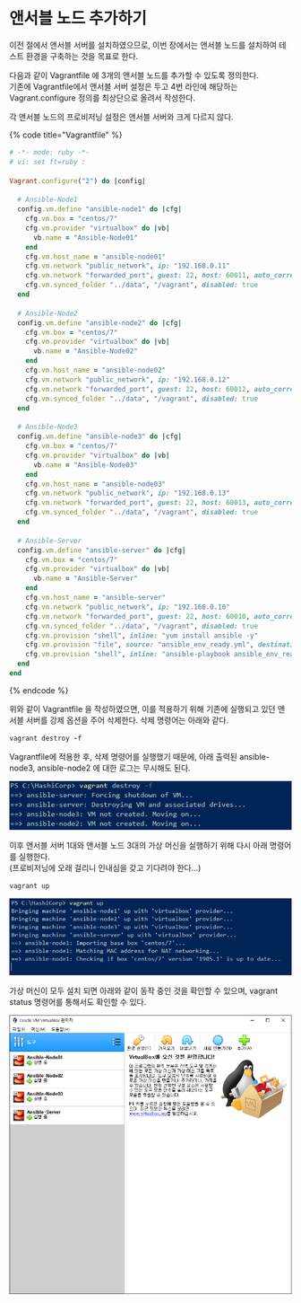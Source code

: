 # 앤서블 노드 추가하기

이전 절에서 앤서블 서버를 설치하였으므로, 이번 장에서는 앤서블 노드를 설치하여 테스트 환경을 구축하는 것을 목표로 한다.

다음과 같이 Vagrantfile 에 3개의 앤서블 노드를 추가할 수 있도록 정의한다.  
기존에 Vagrantfile에서 앤서블 서버 설정은 두고 4번 라인에 해당하는 Vagrant.configure 정의를 최상단으로 올려서 작성한다.

각 앤서블 노드의 프로비저닝 설정은 앤서블 서버와 크게 다르지 않다.

{% code title="Vagrantfile" %}
```ruby
# -*- mode: ruby -*-
# vi: set ft=ruby :

Vagrant.configure("2") do |config|

  # Ansible-Node1
  config.vm.define "ansible-node1" do |cfg|
    cfg.vm.box = "centos/7"
    cfg.vm.provider "virtualbox" do |vb|
      vb.name = "Ansible-Node01"
    end
    cfg.vm.host_name = "ansible-node01"
    cfg.vm.network "public_network", ip: "192.168.0.11"
    cfg.vm.network "forwarded_port", guest: 22, host: 60011, auto_correct: true, id: "ssh"
    cfg.vm.synced_folder "../data", "/vagrant", disabled: true
  end

  # Ansible-Node2
  config.vm.define "ansible-node2" do |cfg|
    cfg.vm.box = "centos/7"
    cfg.vm.provider "virtualbox" do |vb|
      vb.name = "Ansible-Node02"
    end
    cfg.vm.host_name = "ansible-node02"
    cfg.vm.network "public_network", ip: "192.168.0.12"
    cfg.vm.network "forwarded_port", guest: 22, host: 60012, auto_correct: true, id: "ssh"
    cfg.vm.synced_folder "../data", "/vagrant", disabled: true
  end

  # Ansible-Node3
  config.vm.define "ansible-node3" do |cfg|
    cfg.vm.box = "centos/7"
    cfg.vm.provider "virtualbox" do |vb|
      vb.name = "Ansible-Node03"
    end
    cfg.vm.host_name = "ansible-node03"
    cfg.vm.network "public_network", ip: "192.168.0.13"
    cfg.vm.network "forwarded_port", guest: 22, host: 60013, auto_correct: true, id: "ssh"
    cfg.vm.synced_folder "../data", "/vagrant", disabled: true
  end

  # Ansible-Server
  config.vm.define "ansible-server" do |cfg|
    cfg.vm.box = "centos/7"
    cfg.vm.provider "virtualbox" do |vb|
      vb.name = "Ansible-Server"
    end
    cfg.vm.host_name = "ansible-server"
    cfg.vm.network "public_network", ip: "192.168.0.10"
    cfg.vm.network "forwarded_port", guest: 22, host: 60010, auto_correct: true, id: "ssh"
    cfg.vm.synced_folder "../data", "/vagrant", disabled: true
    cfg.vm.provision "shell", inline: "yum install ansible -y"
    cfg.vm.provision "file", source: "ansible_env_ready.yml", destination: "ansible_env_ready.yml"
    cfg.vm.provision "shell", inline: "ansible-playbook ansible_env_ready.yml"
  end
end
```
{% endcode %}

위와 같이 Vagrantfile 을 작성하였으면, 이를 적용하기 위해 기존에 실행되고 있던 앤서블 서버를 강제 옵션을 주어 삭제한다. 삭제 명령어는 아래와 같다.

```ruby
vagrant destroy -f
```

Vagrantfile에 적용한 후, 삭제 명령어를 실행했기 때문에, 아래 출력된 ansible-node3, ansible-node2 에 대한 로그는 무시해도 된다.

![](.gitbook/assets/image%20%288%29.png)

이후 앤서블 서버 1대와 앤서블 노드 3대의 가상 머신을 실행하기 위해 다시 아래 명령어를 실행한다.  
\(프로비저닝에 오래 걸리니 인내심을 갖고 기다려야 한다...\)

```ruby
vagrant up
```

![](.gitbook/assets/image%20%285%29.png)

가상 머신이 모두 설치 되면 아래와 같이 동작 중인 것을 확인할 수 있으며, vagrant status 명령어를 통해서도 확인할 수 있다.

![](.gitbook/assets/image%20%284%29.png)



